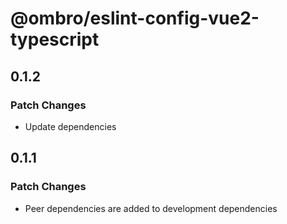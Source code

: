 # @ombro/eslint-config-vue2-typescript

## 0.1.2

### Patch Changes

- Update dependencies

## 0.1.1

### Patch Changes

- Peer dependencies are added to development dependencies
